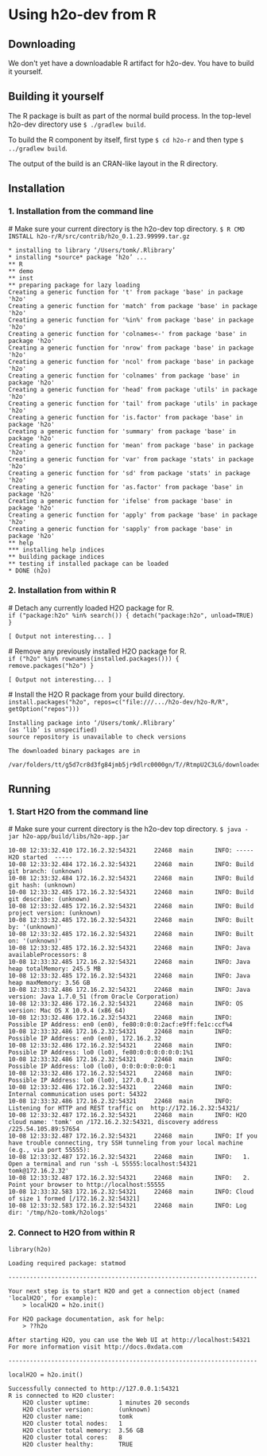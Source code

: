 # Using h2o-dev from R


## Downloading

We don't yet have a downloadable R artifact for h2o-dev.
You have to build it yourself.


## Building it yourself

The R package is built as part of the normal build process.
In the top-level h2o-dev directory use `$ ./gradlew build`.

To build the R component by itself, first type `$ cd h2o-r` and then type `$ ../gradlew build`.

The output of the build is an CRAN-like layout in the R directory.


## Installation

### 1.  Installation from the command line

\# Make sure your current directory is the h2o-dev top directory.
`$ R CMD INSTALL h2o-r/R/src/contrib/h2o_0.1.23.99999.tar.gz`

```
* installing to library ‘/Users/tomk/.Rlibrary’
* installing *source* package ‘h2o’ ...
** R
** demo
** inst
** preparing package for lazy loading
Creating a generic function for 't' from package 'base' in package 'h2o'
Creating a generic function for 'match' from package 'base' in package 'h2o'
Creating a generic function for '%in%' from package 'base' in package 'h2o'
Creating a generic function for 'colnames<-' from package 'base' in package 'h2o'
Creating a generic function for 'nrow' from package 'base' in package 'h2o'
Creating a generic function for 'ncol' from package 'base' in package 'h2o'
Creating a generic function for 'colnames' from package 'base' in package 'h2o'
Creating a generic function for 'head' from package 'utils' in package 'h2o'
Creating a generic function for 'tail' from package 'utils' in package 'h2o'
Creating a generic function for 'is.factor' from package 'base' in package 'h2o'
Creating a generic function for 'summary' from package 'base' in package 'h2o'
Creating a generic function for 'mean' from package 'base' in package 'h2o'
Creating a generic function for 'var' from package 'stats' in package 'h2o'
Creating a generic function for 'sd' from package 'stats' in package 'h2o'
Creating a generic function for 'as.factor' from package 'base' in package 'h2o'
Creating a generic function for 'ifelse' from package 'base' in package 'h2o'
Creating a generic function for 'apply' from package 'base' in package 'h2o'
Creating a generic function for 'sapply' from package 'base' in package 'h2o'
** help
*** installing help indices
** building package indices
** testing if installed package can be loaded
* DONE (h2o)
```

### 2.  Installation from within R

\# Detach any currently loaded H2O package for R.  
`if ("package:h2o" %in% search()) { detach("package:h2o", unload=TRUE) }`  

```
[ Output not interesting... ]
```

\# Remove any previously installed H2O package for R.  
`if ("h2o" %in% rownames(installed.packages())) { remove.packages("h2o") }`


```
[ Output not interesting... ]
```

\# Install the H2O R package from your build directory.  
`install.packages("h2o", repos=c("file:///.../h2o-dev/h2o-R/R", getOption("repos")))`

```
Installing package into ‘/Users/tomk/.Rlibrary’
(as ‘lib’ is unspecified)
source repository is unavailable to check versions

The downloaded binary packages are in
	/var/folders/tt/g5d7cr8d3fg84jmb5jr9dlrc0000gn/T//RtmpU2C3LG/downloaded_packages
```

## Running

### 1.  Start H2O from the command line

\# Make sure your current directory is the h2o-dev top directory.
`$ java -jar h2o-app/build/libs/h2o-app.jar`  

```
10-08 12:33:32.410 172.16.2.32:54321     22468  main      INFO: ----- H2O started  -----
10-08 12:33:32.484 172.16.2.32:54321     22468  main      INFO: Build git branch: (unknown)
10-08 12:33:32.484 172.16.2.32:54321     22468  main      INFO: Build git hash: (unknown)
10-08 12:33:32.485 172.16.2.32:54321     22468  main      INFO: Build git describe: (unknown)
10-08 12:33:32.485 172.16.2.32:54321     22468  main      INFO: Build project version: (unknown)
10-08 12:33:32.485 172.16.2.32:54321     22468  main      INFO: Built by: '(unknown)'
10-08 12:33:32.485 172.16.2.32:54321     22468  main      INFO: Built on: '(unknown)'
10-08 12:33:32.485 172.16.2.32:54321     22468  main      INFO: Java availableProcessors: 8
10-08 12:33:32.485 172.16.2.32:54321     22468  main      INFO: Java heap totalMemory: 245.5 MB
10-08 12:33:32.485 172.16.2.32:54321     22468  main      INFO: Java heap maxMemory: 3.56 GB
10-08 12:33:32.486 172.16.2.32:54321     22468  main      INFO: Java version: Java 1.7.0_51 (from Oracle Corporation)
10-08 12:33:32.486 172.16.2.32:54321     22468  main      INFO: OS   version: Mac OS X 10.9.4 (x86_64)
10-08 12:33:32.486 172.16.2.32:54321     22468  main      INFO: Possible IP Address: en0 (en0), fe80:0:0:0:2acf:e9ff:fe1c:ccf%4
10-08 12:33:32.486 172.16.2.32:54321     22468  main      INFO: Possible IP Address: en0 (en0), 172.16.2.32
10-08 12:33:32.486 172.16.2.32:54321     22468  main      INFO: Possible IP Address: lo0 (lo0), fe80:0:0:0:0:0:0:1%1
10-08 12:33:32.486 172.16.2.32:54321     22468  main      INFO: Possible IP Address: lo0 (lo0), 0:0:0:0:0:0:0:1
10-08 12:33:32.486 172.16.2.32:54321     22468  main      INFO: Possible IP Address: lo0 (lo0), 127.0.0.1
10-08 12:33:32.486 172.16.2.32:54321     22468  main      INFO: Internal communication uses port: 54322
10-08 12:33:32.486 172.16.2.32:54321     22468  main      INFO: Listening for HTTP and REST traffic on  http://172.16.2.32:54321/
10-08 12:33:32.487 172.16.2.32:54321     22468  main      INFO: H2O cloud name: 'tomk' on /172.16.2.32:54321, discovery address /225.54.105.89:57654
10-08 12:33:32.487 172.16.2.32:54321     22468  main      INFO: If you have trouble connecting, try SSH tunneling from your local machine (e.g., via port 55555):
10-08 12:33:32.487 172.16.2.32:54321     22468  main      INFO:   1. Open a terminal and run 'ssh -L 55555:localhost:54321 tomk@172.16.2.32'
10-08 12:33:32.487 172.16.2.32:54321     22468  main      INFO:   2. Point your browser to http://localhost:55555
10-08 12:33:32.583 172.16.2.32:54321     22468  main      INFO: Cloud of size 1 formed [/172.16.2.32:54321]
10-08 12:33:32.583 172.16.2.32:54321     22468  main      INFO: Log dir: '/tmp/h2o-tomk/h2ologs'
```


### 2.  Connect to H2O from within R

`library(h2o)`  

```
Loading required package: statmod

----------------------------------------------------------------------

Your next step is to start H2O and get a connection object (named
'localH2O', for example):
    > localH2O = h2o.init()

For H2O package documentation, ask for help:
    > ??h2o

After starting H2O, you can use the Web UI at http://localhost:54321
For more information visit http://docs.0xdata.com

----------------------------------------------------------------------

```


`localH2O = h2o.init()`  

```
Successfully connected to http://127.0.0.1:54321 
R is connected to H2O cluster:
    H2O cluster uptime:        1 minutes 20 seconds 
    H2O cluster version:       (unknown) 
    H2O cluster name:          tomk 
    H2O cluster total nodes:   1 
    H2O cluster total memory:  3.56 GB 
    H2O cluster total cores:   8 
    H2O cluster healthy:       TRUE 
```